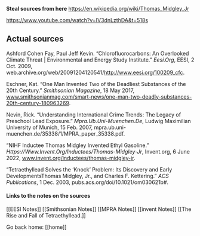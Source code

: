 **Steal sources from here**
https://en.wikipedia.org/wiki/Thomas_Midgley_Jr

https://www.youtube.com/watch?v=IV3dnLzthDA&t=518s



## Actual sources

Ashford Cohen Fay, Paul Jeff Kevin. “Chlorofluorocarbons: An Overlooked Climate Threat | Environmental and Energy Study Institute.” _Eesi.Org_, EESI, 2 Oct. 2009, web.archive.org/web/20091204120541/http://www.eesi.org/100209_cfc.

Eschner, Kat. “One Man Invented Two of the Deadliest Substances of the 20th Century.” _Smithsonian Magazine_, 18 May 2017, www.smithsonianmag.com/smart-news/one-man-two-deadly-substances-20th-century-180963269.

Nevin, Rick. “Understanding International Crime Trends: The Legacy of Preschool Lead Exposure.” _Mpra.Ub.Uni-Muenchen.De_, Ludwig Maximilian University of Munich, 15 Feb. 2007, mpra.ub.uni-muenchen.de/35338/1/MPRA_paper_35338.pdf.

“NIHF Inductee Thomas Midgley Invented Ethyl Gasoline.” _Https://Www.Invent.Org/Inductees/Thomas-Midgley-Jr_, Invent.org, 6 June 2022, www.invent.org/inductees/thomas-midgley-jr.

“Tetraethyllead Solves the ‘Knock’ Problem: Its Discovery and Early DevelopmentsThomas Midgley, Jr., and Charles F. Kettering.” _ACS Publications_, 1 Dec. 2003, pubs.acs.org/doi/10.1021/om030621b#.

#### Links to the notes on the sources

[[EESI Notes]]
[[Smithsonian Notes]]
[[MPRA Notes]]
[[invent Notes]]
[[The Rise and Fall of Tetraethyllead.]]



Go back home: [[home]]